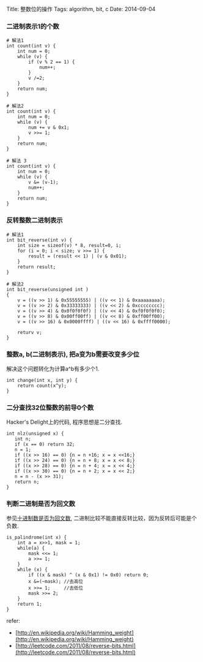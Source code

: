 Title: 整数位的操作
Tags: algorithm, bit, c
Date: 2014-09-04

### 二进制表示1的个数

    # 解法1
    int count(int v) {
        int num = 0;
        while (v) {
            if (v % 2 == 1) {
                num++;
            }
            v /=2;
        }
        return num;
    }

    # 解法2
    int count(int v) {
        int num = 0;
        while (v) {
            num += v & 0x1;
            v >>= 1;
        }
        return num;
    }

    # 解法 3
    int count(int v) {
        int num = 0;
        while (v) {
            v &= (v-1);
            num++;
        }
        return num;
    }



### 反转整数二进制表示

    # 解法1
    int bit_reverse(int v) {
        int size = sizeof(v) * 8, result=0, i;
        for (i = 0; i < size; v >>= 1) {
            result = (result << 1) | (v & 0x01);
        }
        return result;
    }

    # 解法2
    int bit_reverse(unsigned int )
    {
        v = ((v >> 1) & 0x55555555) | ((v << 1) & 0xaaaaaaaa);
        v = ((v >> 2) & 0x33333333) | ((v << 2) & 0xcccccccc);
        v = ((v >> 4) & 0x0f0f0f0f) | ((v << 4) & 0xf0f0f0f0);
        v = ((v >> 8) & 0x00ff00ff) | ((v << 8) & 0xff00ff00);
        v = ((v >> 16) & 0x0000ffff) | ((v << 16) & 0xffff0000);

        returv v;
    }    

### 整数a, b(二进制表示), 把a变为b需要改变多少位
解决这个问题转化为计算a^b有多少个1.

    int change(int x, int y) {
        return count(x^y);
    }

### 二分查找32位整数的前导0个数

Hacker's Delight上的代码, 程序思想是二分查找.

    int nlz(unsigned x) {
       int n;
       if (x == 0) return 32;
       n = 1;
       if ((x >> 16) == 0) {n = n +16; x = x <<16;}
       if ((x >> 24) == 0) {n = n + 8; x = x << 8;}
       if ((x >> 28) == 0) {n = n + 4; x = x << 4;}
       if ((x >> 30) == 0) {n = n + 2; x = x << 2;}
       n = n - (x >> 31);
       return n;
    }

### 判断二进制是否为回文数

参见[十进制数是否为回文数](/posts/algorithm/palindrome-number.html), 二进制比较不能直接反转比较，因为反转后可能是个负数.

    is_palindrome(int x) {
        int a = x>>1, mask = 1;
        while(a) {
            mask <<= 1;
            a >>= 1;
        }
        while (x) {
            if ((x & mask) ^ (x & 0x1) != 0x0) return 0;
            x &=(~mask); //去高位
            x >>= 1;     //去低位
            mask >>= 2; 
        }
        return 1;
    }

refer:

- [http://en.wikipedia.org/wiki/Hamming_weight](http://en.wikipedia.org/wiki/Hamming_weight)
- [http://leetcode.com/2011/08/reverse-bits.html](http://leetcode.com/2011/08/reverse-bits.html)
